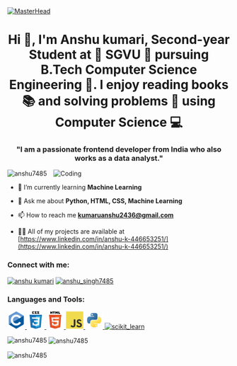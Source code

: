 <a href="https://rishavchanda.io">
  <img src="https://media.licdn.com/dms/image/D4D12AQH5i_pk9_lOGw/article-cover_image-shrink_720_1280/0/1697089776871?e=2147483647&v=beta&t=_S2qYzhyUMPWyqRaNghRycz5jNekKZzWQCEisTNR0k0" alt="MasterHead" width="1000" height="250">
</a>
<h1 align="center">Hi 👋, I'm Anshu kumari, Second-year Student at 📍 SGVU 🏫 pursuing B.Tech Computer Science Engineering 🔌. I enjoy reading books 📚 and solving problems 📝 using Computer Science 💻</h1>
<h3 align="center">"I am a passionate frontend developer from India who also works as a data analyst."</h3>
<img align="right" alt="Coding" width="400" src="https://user-images.githubusercontent.com/59734313/157189039-c09b3e38-9f42-42c0-ab54-14f1574190a7.gif">


<p align="left"> <img src="https://komarev.com/ghpvc/?username=anshu7485&label=Profile%20views&color=0e75b6&style=flat" alt="anshu7485" /> </p>

- 🌱 I’m currently learning **Machine Learning**
-  💬 Ask me about **Python, HTML, CSS, Machine Learning**

- 📫 How to reach me **kumaruanshu2436@gmail.com**

- 👨‍💻 All of my projects are available at [https://www.linkedin.com/in/anshu-k-446653251/](https://www.linkedin.com/in/anshu-k-446653251/)

<h3 align="left">Connect with me:</h3>
<p align="left">
<a href="https://linkedin.com/in/anshu kumari" target="blank"><img align="center" src="https://raw.githubusercontent.com/rahuldkjain/github-profile-readme-generator/master/src/images/icons/Social/linked-in-alt.svg" alt="anshu kumari" height="30" width="40" /></a>
<a href="https://instagram.com/anshu_singh7485" target="blank"><img align="center" src="https://raw.githubusercontent.com/rahuldkjain/github-profile-readme-generator/master/src/images/icons/Social/instagram.svg" alt="anshu_singh7485" height="30" width="40" /></a>
</p>

<h3 align="left">Languages and Tools:</h3>
<p align="left"> <a href="https://www.cprogramming.com/" target="_blank" rel="noreferrer"> <img src="https://raw.githubusercontent.com/devicons/devicon/master/icons/c/c-original.svg" alt="c" width="40" height="40"/> </a> <a href="https://www.w3schools.com/css/" target="_blank" rel="noreferrer"> <img src="https://raw.githubusercontent.com/devicons/devicon/master/icons/css3/css3-original-wordmark.svg" alt="css3" width="40" height="40"/> </a> <a href="https://www.w3.org/html/" target="_blank" rel="noreferrer"> <img src="https://raw.githubusercontent.com/devicons/devicon/master/icons/html5/html5-original-wordmark.svg" alt="html5" width="40" height="40"/> </a> <a href="https://developer.mozilla.org/en-US/docs/Web/JavaScript" target="_blank" rel="noreferrer"> <img src="https://raw.githubusercontent.com/devicons/devicon/master/icons/javascript/javascript-original.svg" alt="javascript" width="40" height="40"/> </a> <a href="https://www.python.org" target="_blank" rel="noreferrer"> <img src="https://raw.githubusercontent.com/devicons/devicon/master/icons/python/python-original.svg" alt="python" width="40" height="40"/> </a> <a href="https://scikit-learn.org/" target="_blank" rel="noreferrer"> <img src="https://upload.wikimedia.org/wikipedia/commons/0/05/Scikit_learn_logo_small.svg" alt="scikit_learn" width="40" height="40"/> </a> </p>

<p><img align="left" src="https://github-readme-stats.vercel.app/api/top-langs?username=anshu7485&show_icons=true&locale=en&layout=compact" alt="anshu7485" /></p>

<p>&nbsp;<img align="center" src="https://github-readme-stats.vercel.app/api?username=anshu7485&show_icons=true&locale=en" alt="anshu7485" /></p>
<p><img align="center" src="https://github-readme-streak-stats.herokuapp.com/?user=anshu7485&" alt="anshu7485" /></p>
